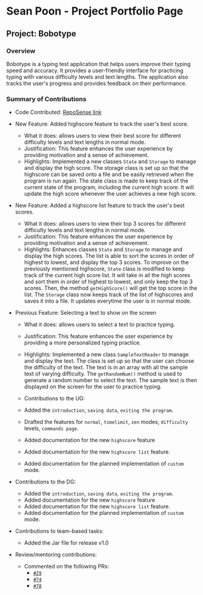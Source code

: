 # Sean Poon - Project Portfolio Page

## Project: Bobotype

### Overview
Bobotype is a typing test application that helps users improve their typing speed and accuracy. 
It provides a user-friendly interface for practicing typing with various difficulty levels and text lengths. 
The application also tracks the user's progress and provides feedback on their performance.

### Summary of Contributions
- Code Contributed: [RepoSense link](https://nus-cs2113-ay2425s2.github.io/tp-dashboard/?search=sean2110&breakdown=true)

- New Feature: Added highscore feature to track the user's best score.
  - What it does: allows users to view their best score for different difficulty levels and text lengths in normal mode.
  - Justification: This feature enhances the user experience by providing motivation and a sense of achievement.
  - Highlights: Implemented a new classes `State` and `Storage` to manage and display the high score. The storage class 
  is set up so that the highscore can be saved onto a file and be easily retrieved when the program is run again. 
  The state class is made to keep track of the current state of the program, including the current high score. It will 
  update the high score whenever the user achieves a new high score.

- New Feature: Added a highscore list feature to track the user's best scores.
  - What it does: allows users to view their top 3 scores for different difficulty levels and text lengths
in normal mode.
  - Justification: This feature enhances the user experience by providing motivation and a sense of achievement.
  - Highlights: Enhances classes `State` and `Storage` to manage and display the high scores. The list is able to
  sort the scores in order of highest to lowest, and display the top 3 scores. To improve on the previously mentioned 
  highscore, `State` class is modified to keep track of the current high score list. 
  It will take in all the high scores and sort them in order of highest to lowest, and only keep the top 3 scores. 
  Then, the method `getHighScore()` will get the top score in the list. The `Storage` class now keeps track of the 
  list of highscores and saves it into a file. It updates everytime the user is in normal mode.

- Previous Feature: Selecting a text to show on the screen
  - What it does: allows users to select a text to practice typing.
  - Justification: This feature enhances the user experience by providing a more personalized typing practice.
  - Highlights: Implemented a new class `SampleTextReader` to manage and display the text. 
  The class is set up so that the user can choose the difficulty of the text. The text is in an array with all the 
  sample text of varying difficulty. The `getRandomNum()` method is used to generate a random number to select the text.
  The sample text is then displayed on the screen for the user to practice typing.

  - Contributions to the UG: 
  - Added the `introduction`, `saving data`, `exiting the program`.
  - Drafted the features for `normal`, `timelimit`, `zen` modes, `difficulty` levels, `commands page`.
  - Added documentation for the new `highscore` feature 
  - Added documentation for the new `highscore list` feature.
  - Added documentation for the planned implementation of `custom` mode.

- Contributions to the DG:
  - Added the `introduction`, `saving data`, `exiting the program`.
  - Added documentation for the new `highscore` feature 
  - Added documentation for the new `highscore list` feature.
  - Added documentation for the planned implementation of `custom` mode.
  
- Contributions to team-based tasks:
  - Added the Jar file for release v1.0

- Review/mentoring contributions:
  - Commented on the following PRs:
    - [`#29`](https://github.com/AY2425S2-CS2113-F13-2/tp/pull/29/files)
    - [`#74`](https://github.com/AY2425S2-CS2113-F13-2/tp/pull/74)
    - [`#78`](https://github.com/AY2425S2-CS2113-F13-2/tp/pull/78)




